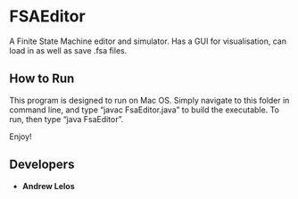 # FSAEditor

A Finite State Machine editor and simulator. Has a GUI for visualisation, can load in as well as save .fsa files. 

## How to Run

This program is designed to run on Mac OS. Simply navigate to this folder in command line, and type “javac FsaEditor.java” to build the executable. To run, then type “java FsaEditor”.

Enjoy!

## Developers

* **Andrew Lelos**

